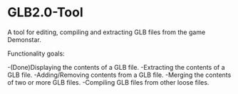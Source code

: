 # GLB2.0-Tool

A tool for editing, compiling and extracting GLB files from the game Demonstar.


Functionality goals:

-(Done)Displaying the contents of a GLB file.
-Extracting the contents of a GLB file.
-Adding/Removing contents from a GLB file.
-Merging the contents of two or more GLB files.
-Compiling GLB files from other loose files.